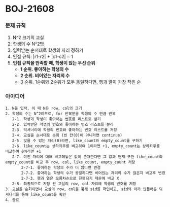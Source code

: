 # BOJ-21608

### 문제 규칙

1. N^2 크기의 교실
2. 학생의 수 N^2명
3. 입력받는 순서대로 학생의 자리 정하기
4. 인접 규칙: |r1-r2| + |c1-c2| = 1
5. **인접 규칙을 만족할 때, 학생이 앉는 우선 순위**
   - **1 순위. 좋아하는 학생의 수**
   - **2 순위. 비어있는 자리의 수**
   - 3 순위. 1순위와 2순위가 모두 동일하다면, 행과 열이 가장 작은 순

### 아이디어

```
1. N을 입력, 이 때 N은 row, col의 크기
2. 학생의 수는 N^2이므로, for 반복문을 학생의 수 만큼 반복
   2-1. 학생과 학생이 좋아하는 번호를 리스트로 받기
   2-2. 입력받은 학생의 번호와 좋아하는 번호 리스트를 분리
   2-3. 딕셔너리에 학생의 번호와 좋아하는 번호 리스트를 저장
   2-4. 교실을 순서대로 순회 (빈 칸(0)이 아니라면 continue)
   2-5. 앉을 수 있는 자리(0)라면, like_count와 empty_count를 구하기
   2-6. like_count는 상하좌우를 비교하여 1이라면 +1, empty_count는 상하좌우를 비교하여 0이라면 +1
   2-7. 이전 자리에 대해 비교해놓은 값이 존재한다면 그 값과 현재 구한 like_count와 empty_count를 비교 후 row, col, like_count, empty_count 저장
       2-7-1. 좋아하는 학생의 수가 더 많다면 변경
       2-7-2. 좋아하는 학생의 수가 동일하다면 비어있는 자리의 수가 많은지 비교후 변경
       2-7-3. 행과 열은 오름차순으로 진행되기 때문에 비교 X
   2-8. 최종적으로 저장 된 교실의 row, col 자리에 학생의 번호를 저장
3. 교실을 순회하면서 교실의 row, col을 통해 sid를 확인하고, sid와 아까 만들어둔 딕셔너리를 통해 like_count를 확인
4. 종료
```

